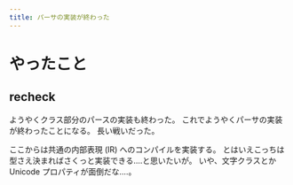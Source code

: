 ```yaml
---
title: パーサの実装が終わった
---
```


# やったこと

## recheck

ようやくクラス部分のパースの実装も終わった。
これでようやくパーサの実装が終わったことになる。
長い戦いだった。

ここからは共通の内部表現 (IR) へのコンパイルを実装する。
とはいえこっちは型さえ決まればさくっと実装できる‥‥と思いたいが。
いや、文字クラスとか Unicode プロパティが面倒だな‥‥。
